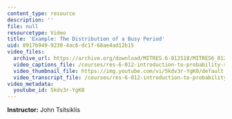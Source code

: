 ```yaml
---
content_type: resource
description: ''
file: null
resourcetype: Video
title: 'Example: The Distribution of a Busy Period'
uid: 8917b949-9230-4ac6-dc1f-68ae4ad12b15
video_files:
  archive_url: https://archive.org/download/MITRES.6-012S18/MITRES6_012S18_L21-06_300k.mp4
  video_captions_file: /courses/res-6-012-introduction-to-probability-spring-2018/c7a882b4a48a5e739b81abd11f9893c2_5kdv3r-YgK0.vtt
  video_thumbnail_file: https://img.youtube.com/vi/5kdv3r-YgK0/default.jpg
  video_transcript_file: /courses/res-6-012-introduction-to-probability-spring-2018/766d14cd2799794a9fbd7406aab98611_5kdv3r-YgK0.pdf
video_metadata:
  youtube_id: 5kdv3r-YgK0
---
```


**Instructor:** John Tsitsiklis